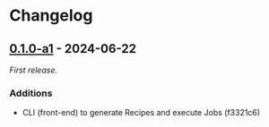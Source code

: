 # Changelog

## [0.1.0-a1] - 2024-06-22

_First release._

### Additions

- CLI (front-end) to generate Recipes and execute Jobs (f3321c6)

[0.1.0-a1]: https://gitlab.com/hcording/tomlchef/-/releases/0.1.0-a1
